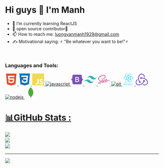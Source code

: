 

# Hi guys 👋  I'm Manh





- 🌱 I’m currently learning ReactJS
- 👯 open source contributor💬
- 📫 How to reach me: luongvanmanh1929@gmail.com
- ✍️ Motivational saying:
⚡ "Be whatever you want to be!"⚡

<br>
<h3 align="left">Languages and Tools:</h3>
<p align="left"> <a href="https://getbootstrap.com" target="_blank"> 
<img src="https://github.com/devicons/devicon/blob/master/icons/html5/html5-plain.svg" alt="html5" width="40" height="40"/> 
<img src="https://github.com/devicons/devicon/blob/master/icons/css3/css3-plain.svg" alt="css3" width="40" height="40"/> 
<img src="https://github.com/devicons/devicon/blob/master/icons/javascript/javascript-plain.svg" alt="javascript" width="40" height="40"/>
<img src="https://github.com/Ita-Moz/devicon/blob/master/icons/jquery/jquery-plain.svg" alt="javascript" width="40" height="40"/>   
<img src="https://github.com/devicons/devicon/blob/master/icons/bootstrap/bootstrap-plain.svg" alt="bootstrap" width="40" height="40"/> 
<img src="https://github.com/devicons/devicon/blob/master/icons/tailwindcss/tailwindcss-plain.svg" alt="taildwincss" width="40" height="40"/>
<img src="https://github.com/devicons/devicon/blob/master/icons/sass/sass-original.svg" alt="sass" width="40" height="40"/> 
<img src="https://www.vectorlogo.zone/logos/git-scm/git-scm-icon.svg" alt="git" width="40" height="40"/> 
<img src="https://github.com/devicons/devicon/blob/master/icons/react/react-original-wordmark.svg" alt="react" width="40" height="40"/>
<img src="https://github.com/devicons/devicon/blob/master/icons/redux/redux-original.svg" alt="redux" width="40" height="40"/> 
<img src="https://github.com/Ita-Moz/devicon/blob/master/icons/nodejs/nodejs-plain.svg" alt="nodejs" width="40" height="40"/> 
<img src="https://github.com/devicons/devicon/blob/master/icons/mongodb/mongodb-plain.svg" alt="mongodb" width="40" height="40"/> 






# 📊GitHub Stats :
![](https://github-readme-stats.vercel.app/api?username=Ita-Moz&theme=radical&hide_border=false&include_all_commits=false&count_private=false)<br/>
![](https://github-readme-streak-stats.herokuapp.com/?user=Ita-Moz&theme=radical&hide_border=false)<br/>
![](https://github-readme-stats.vercel.app/api/top-langs/?username=Ita-Moz&theme=radical&hide_border=false&include_all_commits=false&count_private=false&layout=compact)

---
[![](https://visitcount.itsvg.in/api?id=Ita-Moz&icon=0&color=0)](https://visitcount.itsvg.in)



